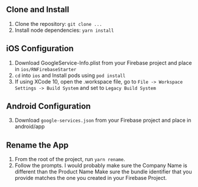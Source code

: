 ## Clone and Install 
1. Clone the repository: `git clone ...`
2. Install node dependencies: `yarn install` 

## iOS Configuration
1. Download GoogleService-Info.plist from your Firebase project and place in `ios/RNFirebaseStarter`
2. `cd` into `ios` and Install pods using `pod install`
3. If using XCode 10, open the .workspace file, go to `File -> Workspace Settings -> Build System` and set to `Legacy Build System`

## Android Configuration
3. Download `google-services.json` from your Firebase project and place in android/app

## Rename the App
1. From the root of the project, run `yarn rename`.
2. Follow the prompts. I would probably make sure the Company Name is different than the Product Name Make sure the bundle identifier that you provide matches the one you created in your Firebase Project.